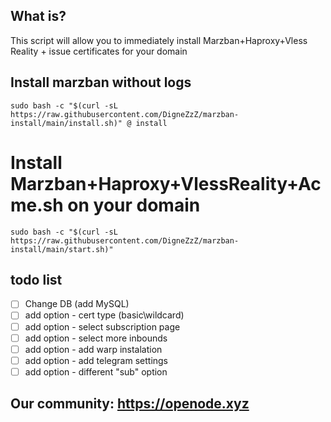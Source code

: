 ## What is?
This script will allow you to immediately install Marzban+Haproxy+Vless Reality + issue certificates for your domain

## Install marzban without logs
```
sudo bash -c "$(curl -sL https://raw.githubusercontent.com/DigneZzZ/marzban-install/main/install.sh)" @ install
```
# Install Marzban+Haproxy+VlessReality+Acme.sh on your domain
```
sudo bash -c "$(curl -sL https://raw.githubusercontent.com/DigneZzZ/marzban-install/main/start.sh)" 
```

## todo list
- [ ] Change DB (add MySQL)
- [ ] add option - cert type (basic\wildcard)
- [ ] add option - select subscription page
- [ ] add option - select more inbounds
- [ ] add option - add warp instalation
- [ ] add option - add telegram settings
- [ ] add option - different "sub" option
## Our community: https://openode.xyz

